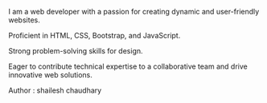 I am a web developer with a passion for creating dynamic and user-friendly websites. 

Proficient in HTML, CSS, Bootstrap, and JavaScript. 

Strong problem-solving skills for design. 

Eager to contribute technical expertise to a collaborative team and drive innovative web solutions.

Author : shailesh chaudhary 
